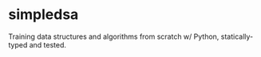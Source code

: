 # simpledsa
Training data structures and algorithms from scratch w/ Python, statically-typed and tested.
